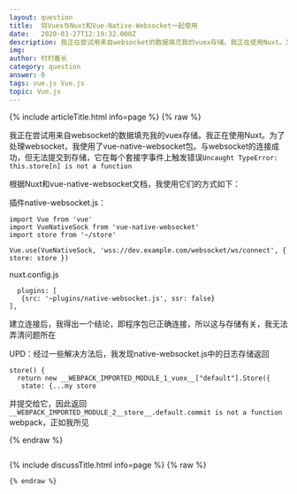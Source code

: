 ```yaml
---
layout: question
title:  将Vuex与Nuxt和Vue-Native-Websocket一起使用
date:   2020-03-27T12:19:32.000Z
description: 我正在尝试用来自websocket的数据填充我的vuex存储。我正在使用Nuxt。为了处理websocket，我使用了vue-native-websock...
img: 
author: 村村番长
category: question
answer: 0
tags: vue.js Vue.js
topic: Vue.js
---
```

<div class="article-root">
  <div class="article">
    {% include articleTitle.html info=page %}
    {% raw %}
    <div class="article-content"><p><font style="vertical-align: inherit;"><font style="vertical-align: inherit;">我正在尝试用来自websocket的数据填充我的vuex存储。</font><font style="vertical-align: inherit;">我正在使用Nuxt。</font><font style="vertical-align: inherit;">为了处理websocket，我使用了vue-native-websocket包。</font><font style="vertical-align: inherit;">与websocket的连接成功，但无法提交到存储，它在每个套接字事件上触发错误</font></font><code>Uncaught TypeError: this.store[n] is not a function</code></p>

<p><font style="vertical-align: inherit;"><font style="vertical-align: inherit;">根据Nuxt和vue-native-websocket文档，我使用它们的方式如下：</font></font></p>

<p><font style="vertical-align: inherit;"><font style="vertical-align: inherit;">插件native-websocket.js：</font></font></p>

<pre><code>import Vue from 'vue'<font></font>
import VueNativeSock from 'vue-native-websocket'<font></font>
import store from '~/store'<font></font>
<font></font>
Vue.use(VueNativeSock, 'wss://dev.example.com/websocket/ws/connect', { store: store })<font></font>
</code></pre>

<p><font style="vertical-align: inherit;"><font style="vertical-align: inherit;">nuxt.config.js</font></font></p>

<pre><code>  plugins: [<font></font>
   {src: '~plugins/native-websocket.js', ssr: false}<font></font>
],<font></font>
</code></pre>

<p><font style="vertical-align: inherit;"><font style="vertical-align: inherit;">建立连接后，我得出一个结论，即程序包已正确连接，所以这与存储有关，我无法弄清问题所在</font></font></p>

<p><font style="vertical-align: inherit;"><font style="vertical-align: inherit;">UPD：经过一些解决方法后，我发现native-websocket.js中的日志存储返回 </font></font></p>

<pre><code>store() {<font></font>
  return new __WEBPACK_IMPORTED_MODULE_1_vuex__["default"].Store({<font></font>
   state: {...my store<font></font>
</code></pre>

<p><font style="vertical-align: inherit;"><font style="vertical-align: inherit;">并提交给它，因此返回</font></font><code>__WEBPACK_IMPORTED_MODULE_2__store__.default.commit is not a function</code><font style="vertical-align: inherit;"><font style="vertical-align: inherit;">
webpack，正如我所见</font></font></p></div>
    {% endraw %}
  </div>
  <p style="height: 0;width:0;overflow: hidden;"> 第3820篇《将Vuex与Nuxt和Vue-Native-Websocket一起使用》来自Winter(https://github.com/aiyld/aiyld.github.io)的站点</p>
  <div class="discuss-wrapper">
    {% include discussTitle.html info=page %}
    {% raw %}
    
    {% endraw %}
  </div>
<div>
